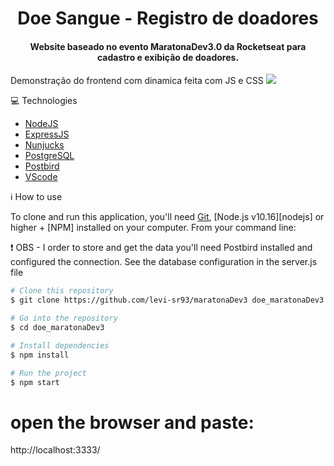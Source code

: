 <h1 align="center"> Doe Sangue - Registro de doadores </h1>

<h4 align="center"> Website baseado no evento MaratonaDev3.0 da Rocketseat para cadastro e exibição de doadores. </h4>

Demonstração do frontend com dinamica feita com JS e CSS
![](https://media.giphy.com/media/kHsKbnJouGWkn8SnGA/giphy.gif)


:computer: Technologies

- [NodeJS](https://nodejs.org/en/)
- [ExpressJS](https://expressjs.com/)
- [Nunjucks](https://mozilla.github.io/nunjucks/)
- [PostgreSQL](https://www.postgresql.org/)
- [Postbird](https://github.com/Paxa/postbird)
- [VScode](https://code.visualstudio.com/)

:information_source: How to use

To clone and run this application, you'll need [Git](https://git-scm.com), [Node.js v10.16][nodejs] or higher + [NPM] installed on your computer. From your command line:

:heavy_exclamation_mark: OBS - I order to store and get the data you'll need Postbird installed and configured the connection. See the database configuration in the server.js file

```bash
# Clone this repository
$ git clone https://github.com/levi-sr93/maratonaDev3 doe_maratonaDev3

# Go into the repository
$ cd doe_maratonaDev3

# Install dependencies
$ npm install

# Run the project
$ npm start
```
# open the browser and paste:
http://localhost:3333/






